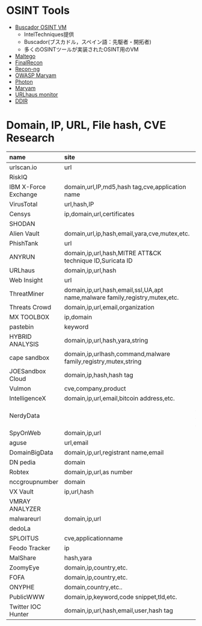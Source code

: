 # OSINT Tools
- [Buscador OSINT VM](https://inteltechniques.com/buscador/)
    - IntelTechniques提供
    - Buscador(ブスカドル，スペイン語：先駆者・開拓者)
    - 多くのOSINTツールが実装されたOSINT用のVM
- [Maltego](https://www.paterva.com/downloads.php)
- [FinalRecon](https://github.com/thewhiteh4t/FinalRecon)
- [Recon-ng](https://github.com/lanmaster53/recon-ng)
- [OWASP Maryam](https://github.com/saeeddhqan/Maryam)
- [Photon](https://github.com/s0md3v/Photon)
- [Maryam](https://github.com/saeeddhqan/Maryam)
- [URLhaus monitor](https://github.com/ninoseki/urlhaus_monitor)
- [DDIR](https://github.com/nenaiko-dareda/DDIR)


# Domain, IP, URL, File hash, CVE Research
|name|site|input|remarks|
|:-|:-|:-|:-|
|urlscan.io|url||https://urlscan.io/|
|RiskIQ|||https://www.riskiq.com/products/community-edition/|
|IBM X-Force Exchange|domain,url,IP,md5,hash tag,cve,application name||https://exchange.xforce.ibmcloud.com/|
|VirusTotal|url,hash,IP||https://www.virustotal.com/gui/home/upload|
|Censys|ip,domain,url,certificates||https://censys.io/|
|SHODAN|||https://www.shodan.io/ip|
|Alien Vault|domain,url,ip,hash,email,yara,cve,mutex,etc.||https://otx.alienvault.com/|
|PhishTank|url||https://www.phishtank.com/index.php|
|ANYRUN|domain,ip,url,hash,MITRE ATT&CK technique ID,Suricata ID|online sandbox|https://app.any.run/submissions|
|URLhaus|domain,ip,url,hash||https://urlhaus.abuse.ch/browse/|
|Web Insight|url||http://webint.io/|url||
|ThreatMiner|domain,ip,url,hash,email,ssl,UA,apt name,malware family,registry,mutex,etc.||https://www.threatminer.org/index.php|
|Threats Crowd|domain,ip,url,email,organization|powered byAlienVault|https://www.threatcrowd.org/|
|MX TOOLBOX|ip,domain||https://mxtoolbox.com/blacklists.aspx|
|pastebin|keyword||https://pastebin.com/|
|HYBRID ANALYSIS|domain,ip,url,hash,yara,string|online sandbox|https://www.hybrid-analysis.com/|
|cape sandbox|domain,ip,urlhash,command,malware family,registry,mutex,string|online sandbox|https://cape.contextis.com/analysis/search/|
|JOESandbox Cloud|domain,ip,hash,hash tag|online sandbox|https://www.joesandbox.com/#advanced|
|Vulmon|cve,company,product||https://vulmon.com/|
|IntelligenceX|domain,ip,url,email,bitcoin address,etc.||https://intelx.io/|
|NerdyData||https://www.bellingcat.com/resources/how-tos/2015/07/23/unveiling-hidden-connections-with-google-analytics-ids/|https://nerdydata.com/|
|SpyOnWeb|domain,ip,url||http://spyonweb.com/|
|aguse|url,email||https://www.aguse.jp/|
|DomainBigData|domain,ip,url,registrant name,email||https://domainbigdata.com/|
|DN pedia|domain||https://dnpedia.com/tlds/search.php|
|Robtex|domain,ip,url,as number||https://www.robtex.com/|
|nccgroupnumber|domain|researching typosquatting|https://labs.nccgroup.trust/typofinder/|
|VX Vault|ip,url,hash||http://vxvault.net/ViriList.php|
|VMRAY ANALYZER|||https://www.vmray.com/analyzer-malware-sandbox-free-trial/?utm_campaign=reports&utm_source=vmray&utm_medium=analysis2&utm_content=report|
|malwareurl|domain,ip,url||https://www.malwareurl.com/listing-urls.php|
|dedoLa|||http://dedola.eu/malware.php|
|SPLOITUS|cve,applicationname|researching poc|https://sploitus.com/|
|Feodo Tracker|ip||https://feodotracker.abuse.ch/browse/|
|MalShare|hash,yara||https://malshare.com/|
|ZoomyEye|domain,ip,country,etc.||https://www.zoomeye.org/|
|FOFA|domain,ip,country,etc.||https://fofa.so/|
|ONYPHE|domain,country,etc..|||https://www.onyphe.io/|
|PublicWWW|domain,ip,keyword,code snippet,tld,etc.||https://publicwww.com/|
|Twitter IOC Hunter|domain,ip,url,hash,email,user,hash tag||http://tweettioc.com/search|

